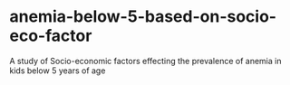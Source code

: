 # anemia-below-5-based-on-socio-eco-factor
A study of Socio-economic factors effecting the prevalence of anemia in kids below 5 years of age
